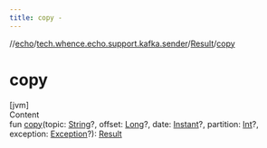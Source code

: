 ```yaml
---
title: copy -
---
```

//[echo](../../index.md)/[tech.whence.echo.support.kafka.sender](../index.md)/[Result](index.md)/[copy](copy.md)



# copy  
[jvm]  
Content  
fun [copy](copy.md)(topic: [String](https://kotlinlang.org/api/latest/jvm/stdlib/kotlin/-string/index.html)?, offset: [Long](https://kotlinlang.org/api/latest/jvm/stdlib/kotlin/-long/index.html)?, date: [Instant](https://docs.oracle.com/javase/8/docs/api/java/time/Instant.html)?, partition: [Int](https://kotlinlang.org/api/latest/jvm/stdlib/kotlin/-int/index.html)?, exception: [Exception](https://kotlinlang.org/api/latest/jvm/stdlib/kotlin/-exception/index.html)?): [Result](index.md)  



